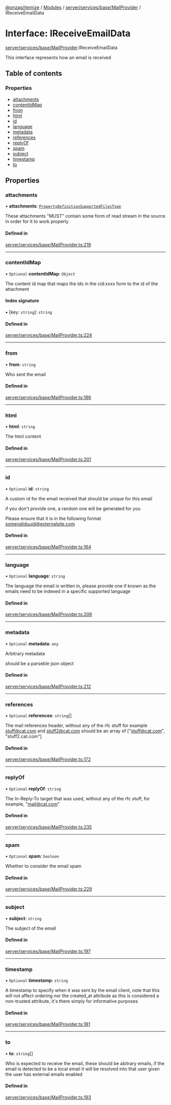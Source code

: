 [@onzag/itemize](../README.md) / [Modules](../modules.md) / [server/services/base/MailProvider](../modules/server_services_base_MailProvider.md) / IReceiveEmailData

# Interface: IReceiveEmailData

[server/services/base/MailProvider](../modules/server_services_base_MailProvider.md).IReceiveEmailData

This interface represents how an email is
received

## Table of contents

### Properties

- [attachments](server_services_base_MailProvider.IReceiveEmailData.md#attachments)
- [contentIdMap](server_services_base_MailProvider.IReceiveEmailData.md#contentidmap)
- [from](server_services_base_MailProvider.IReceiveEmailData.md#from)
- [html](server_services_base_MailProvider.IReceiveEmailData.md#html)
- [id](server_services_base_MailProvider.IReceiveEmailData.md#id)
- [language](server_services_base_MailProvider.IReceiveEmailData.md#language)
- [metadata](server_services_base_MailProvider.IReceiveEmailData.md#metadata)
- [references](server_services_base_MailProvider.IReceiveEmailData.md#references)
- [replyOf](server_services_base_MailProvider.IReceiveEmailData.md#replyof)
- [spam](server_services_base_MailProvider.IReceiveEmailData.md#spam)
- [subject](server_services_base_MailProvider.IReceiveEmailData.md#subject)
- [timestamp](server_services_base_MailProvider.IReceiveEmailData.md#timestamp)
- [to](server_services_base_MailProvider.IReceiveEmailData.md#to)

## Properties

### attachments

• **attachments**: [`PropertyDefinitionSupportedFilesType`](../modules/base_Root_Module_ItemDefinition_PropertyDefinition_types_files.md#propertydefinitionsupportedfilestype)

These attachments "MUST" contain some form
of read stream in the source in order for it to work
properly

#### Defined in

[server/services/base/MailProvider.ts:219](https://github.com/onzag/itemize/blob/73e0c39e/server/services/base/MailProvider.ts#L219)

___

### contentIdMap

• `Optional` **contentIdMap**: `Object`

The content id map that maps the ids in the cid:xxxx form
to the id of the attachment

#### Index signature

▪ [key: `string`]: `string`

#### Defined in

[server/services/base/MailProvider.ts:224](https://github.com/onzag/itemize/blob/73e0c39e/server/services/base/MailProvider.ts#L224)

___

### from

• **from**: `string`

Who sent the email

#### Defined in

[server/services/base/MailProvider.ts:186](https://github.com/onzag/itemize/blob/73e0c39e/server/services/base/MailProvider.ts#L186)

___

### html

• **html**: `string`

The html content

#### Defined in

[server/services/base/MailProvider.ts:201](https://github.com/onzag/itemize/blob/73e0c39e/server/services/base/MailProvider.ts#L201)

___

### id

• `Optional` **id**: `string`

A custom id for the email received that should be unique
for this email

if you don't provide one, a random one will be generated for you

Please ensure that it is in the following format
somevaliduuid@externalsite.com

#### Defined in

[server/services/base/MailProvider.ts:164](https://github.com/onzag/itemize/blob/73e0c39e/server/services/base/MailProvider.ts#L164)

___

### language

• `Optional` **language**: `string`

The language the email is written in, please provide one if known
as the emails need to be indexed in a specific supported language

#### Defined in

[server/services/base/MailProvider.ts:206](https://github.com/onzag/itemize/blob/73e0c39e/server/services/base/MailProvider.ts#L206)

___

### metadata

• `Optional` **metadata**: `any`

Arbitrary metadata

should be a parseble json object

#### Defined in

[server/services/base/MailProvider.ts:212](https://github.com/onzag/itemize/blob/73e0c39e/server/services/base/MailProvider.ts#L212)

___

### references

• `Optional` **references**: `string`[]

The mail references header, without any of the rfc stuff
for example <stuff@cat.com> and <stuff2@cat.com>
should be an array of
["stuff@cat.com", "stuff2.cat.com"]

#### Defined in

[server/services/base/MailProvider.ts:172](https://github.com/onzag/itemize/blob/73e0c39e/server/services/base/MailProvider.ts#L172)

___

### replyOf

• `Optional` **replyOf**: `string`

The In-Reply-To target that was used, without any of the
rfc stuff, for example, "mail@cat.com"

#### Defined in

[server/services/base/MailProvider.ts:235](https://github.com/onzag/itemize/blob/73e0c39e/server/services/base/MailProvider.ts#L235)

___

### spam

• `Optional` **spam**: `boolean`

Whether to consider the email spam

#### Defined in

[server/services/base/MailProvider.ts:229](https://github.com/onzag/itemize/blob/73e0c39e/server/services/base/MailProvider.ts#L229)

___

### subject

• **subject**: `string`

The subject of the email

#### Defined in

[server/services/base/MailProvider.ts:197](https://github.com/onzag/itemize/blob/73e0c39e/server/services/base/MailProvider.ts#L197)

___

### timestamp

• `Optional` **timestamp**: `string`

A timestamp to specify when it was
sent by the email client, note that this will not
affect ordering nor the created_at attribute as this
is considered a non-trusted attribute, it's there simply
for informative purposes

#### Defined in

[server/services/base/MailProvider.ts:181](https://github.com/onzag/itemize/blob/73e0c39e/server/services/base/MailProvider.ts#L181)

___

### to

• **to**: `string`[]

Who is expected to receive the email, these should be
abitrary emails, if the email is detected to be a local email
it will be resolved into that user given the user has external emails
enabled

#### Defined in

[server/services/base/MailProvider.ts:193](https://github.com/onzag/itemize/blob/73e0c39e/server/services/base/MailProvider.ts#L193)
